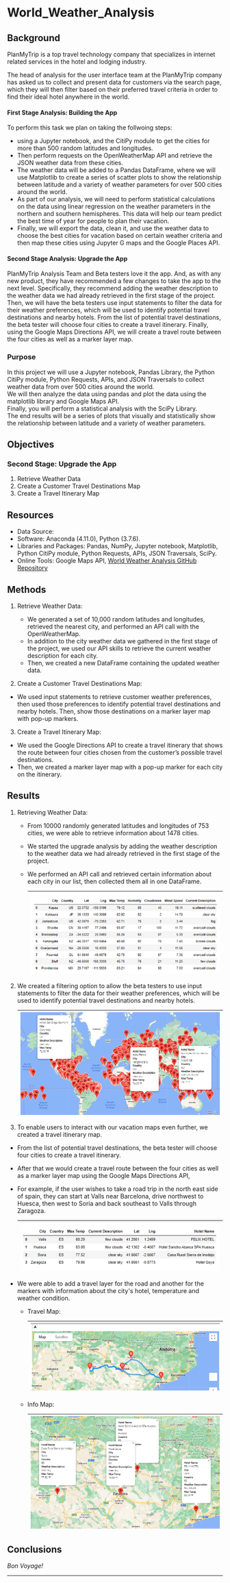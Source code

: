 # World_Weather_Analysis


## Background 

PlanMyTrip is a top travel technology company that specializes in internet related services in the hotel and lodging industry. <br>

The head of analysis for the user interface team at the PlanMyTrip company has asked us to collect and present data for customers via the search page, which they will then filter based on their preferred travel criteria in order to find their ideal hotel anywhere in the world. <br>

#### First Stage Analysis: Building the App
To perform this task we plan on taking the follwoing steps: 
- using a Jupyter notebook, and the CitiPy module to get the cities for more than 500 random latitudes and longitudes.
- Then perform requests on the OpenWeatherMap API and retrieve the JSON weather data from these cities. 
- The weather data will be added to a Pandas DataFrame, where we will use Matplotlib to create a series of scatter plots to show the relationship between latitude and a variety of weather parameters for over 500 cities around the world. 
- As part of our analysis, we will need to perform statistical calculations on the data using linear regression on the weather parameters in the northern and southern hemispheres. This data will help our team predict the best time of year for people to plan their vacation. 
- Finally, we will export the data, clean it, and use the weather data to choose the best cities for vacation based on certain weather criteria and then map these cities using Jupyter G maps and the Google Places API. 

#### Second Stage Analysis: Upgrade the App
PlanMyTrip Analysis Team and Beta testers love it the app. And, as with any new product, they have recommended a few changes to take the app to the next level. Specifically, they recommend adding the weather description to the weather data we had already retrieved in the first stage of the project. Then, we will have the beta testers use input statements to filter the data for their weather preferences, which will be used to identify potential travel destinations and nearby hotels. From the list of potential travel destinations, the beta tester will choose four cities to create a travel itinerary. Finally, using the Google Maps Directions API, we will create a travel route between the four cities as well as a marker layer map.


### Purpose

In this project we will use a Jupyter notebook, Pandas Library, the Python CitiPy module, Python Requests, APIs, and JSON Traversals to collect weather data from over 500 cities around the world. <br>
We will then analyze the data using pandas and plot the data using the matplotlib library and Google Maps API.  <br>
Finally, you will perform a statistical analysis with the SciPy Library. <br>
The end results will be a series of plots that visually and statistically show the relationship between latitude and a variety of weather parameters. 


## Objectives

### Second Stage: Upgrade the App
1. Retrieve Weather Data
2. Create a Customer Travel Destinations Map
3. Create a Travel Itinerary Map


## Resources
- Data Source: 
- Software: Anaconda (4.11.0), Python (3.7.6).
- Libraries and Packages: Pandas, NumPy, Jupyter notebook, Matplotlib, Python CitiPy module, Python Requests, APIs, JSON Traversals, SciPy. 
- Online Tools: Google Maps API, [World Weather Analysis GitHub Repository](https://github.com/Magzzie/World_Weather_Analysis)


## Methods 

1. Retrieve Weather Data: 
    - We generated a set of 10,000 random latitudes and longitudes, retrieved the nearest city, and performed an API call with the OpenWeatherMap. 
    - In addition to the city weather data we gathered in the first stage of the project, we used our API skills to retrieve the current weather description for each city. 
    - Then, we created a new DataFrame containing the updated weather data.

2. Create a Customer Travel Destinations Map:
- We used input statements to retrieve customer weather preferences, then used those preferences to identify potential travel destinations and nearby hotels. Then, show those destinations on a marker layer map with pop-up markers.

3. Create a Travel Itinerary Map:
- We used the Google Directions API to create a travel itinerary that shows the route between four cities chosen from the customer’s possible travel destinations. 
- Then, we created a marker layer map with a pop-up marker for each city on the itinerary.



## Results

1. Retrieving Weather Data: 
    - From 10000 randomly generated latitudes and longitudes of 753 cities, we were able to retrieve information about 1478 cities. 
    - We started the upgrade analysis by adding the weather description to the weather data we had already retrieved in the first stage of the project.
    - We performed an API call and retrieved certain information about each city in our list, then collected them all in one DataFrame. <br>
        
        |![677 Cities DataFrame.](./Images/city_data_df.png)|
        |-|

2. We created a filtering option to allow the beta testers to use input statements to filter the data for their weather preferences, which will be used to identify potential travel destinations and nearby hotels. <br>
        
    |![Hotels Map Based on Selected Temps](./Vacation_Search/hotels_map_70_80.png)|
    |-|

3. To enable users to interact with our vacation maps even further, we created a travel itinerary map. 
- From the list of potential travel destinations, the beta tester will choose four cities to create a travel itinerary. 
- After that we would create a travel route between the four cities as well as a marker layer map using the Google Maps Directions API, 
- For example, if the user wishes to take a road trip in the north east side of spain, they can start at Valls near Barcelona, drive northwest to Huesca, then west to Soria and back southeast to Valls through Zaragoza.<br> 

    |![Spain Trip Cities](./Vacation_Itinerary/spain_trip_cities.png)|
    |-|    
    
- We were able to add a travel layer for the road and another for the markers with information about the city's hotel, temperature and weather condition. <br>

    - Travel Map:<br>
    
        |![Spain Trip Itinerary Map](./Vacation_Itinerary/WeatherPy_travel_map.png)|
        |-|
    
    - Info Map: <br>
    
        |![Spain Trip Itenerary with Markers](./Vacation_Itinerary/WeatherPy_travel_map_markers.png)|
        |-|
        
## Conclusions
*Bon Voyage!*

---

